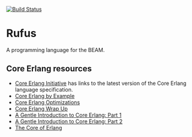 [![Build Status](https://travis-ci.com/rufus-lang/rufus.svg?branch=master)](https://travis-ci.com/rufus-lang/rufus)
# Rufus

A programming language for the BEAM.

## Core Erlang resources

- [Core Erlang Initiative](https://www.it.uu.se/research/group/hipe/cerl/) has links to the latest version of the Core Erlang
  language specification.
- [Core Erlang by Example](http://blog.erlang.org/core-erlang-by-example/)
- [Core Erlang Optimizations](http://blog.erlang.org/core-erlang-optimizations/)
- [Core Erlang Wrap Up](http://blog.erlang.org/core-erlang-wrapup/)
- [A Gentle Introduction to Core Erlang: Part 1](https://baha.github.io/intro-core-erlang-1/)
- [A Gentle Introduction to Core Erlang: Part 2](https://baha.github.io/intro-core-erlang-2/)
- [The Core of Erlang](https://8thlight.com/blog/kofi-gumbs/2017/05/02/core-erlang.html)
